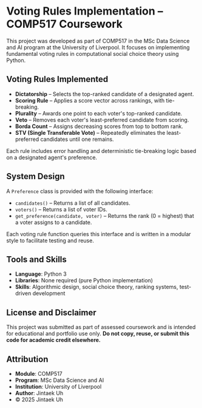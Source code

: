 # Voting Rules Implementation – COMP517 Coursework

This project was developed as part of COMP517 in the MSc Data Science and AI program at the University of Liverpool. It focuses on implementing fundamental voting rules in computational social choice theory using Python.

## Voting Rules Implemented

- **Dictatorship** – Selects the top-ranked candidate of a designated agent.
- **Scoring Rule** – Applies a score vector across rankings, with tie-breaking.
- **Plurality** – Awards one point to each voter's top-ranked candidate.
- **Veto** – Removes each voter's least-preferred candidate from scoring.
- **Borda Count** – Assigns decreasing scores from top to bottom rank.
- **STV (Single Transferable Vote)** – Repeatedly eliminates the least-preferred candidates until one remains.

Each rule includes error handling and deterministic tie-breaking logic based on a designated agent's preference.

## System Design

A `Preference` class is provided with the following interface:

- `candidates()` – Returns a list of all candidates.
- `voters()` – Returns a list of voter IDs.
- `get_preference(candidate, voter)` – Returns the rank (0 = highest) that a voter assigns to a candidate.

Each voting rule function queries this interface and is written in a modular style to facilitate testing and reuse.

## Tools and Skills

- **Language**: Python 3
- **Libraries**: None required (pure Python implementation)
- **Skills**: Algorithmic design, social choice theory, ranking systems, test-driven development

## License and Disclaimer

This project was submitted as part of assessed coursework and is intended for educational and portfolio use only. **Do not copy, reuse, or submit this code for academic credit elsewhere.**

## Attribution

- **Module**: COMP517
- **Program**: MSc Data Science and AI
- **Institution**: University of Liverpool
- **Author**: Jintaek Uh
- © 2025 Jintaek Uh
